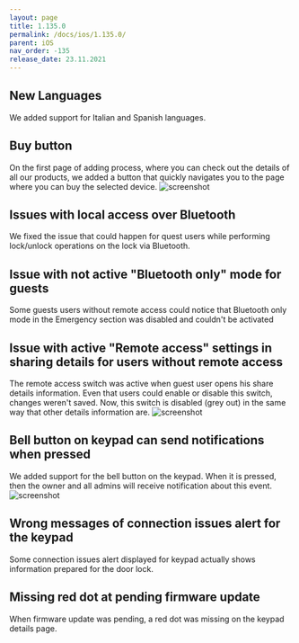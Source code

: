 ```yaml
---
layout: page
title: 1.135.0
permalink: /docs/ios/1.135.0/
parent: iOS
nav_order: -135
release_date: 23.11.2021
---
```


## New Languages
We added support for Italian and Spanish languages.

## Buy button
On the first page of adding process, where you can check out the details of all our products, we added a button that quickly navigates you to the page where you can buy the selected device.
![screenshot](/tedee-release-notes/docs/ios/assets/1.135.0-buy-button.png)

## Issues with local access over Bluetooth
We fixed the issue that could happen for quest users while performing lock/unlock operations on the lock via Bluetooth.

## Issue with not active "Bluetooth only" mode for guests
Some guests users without remote access could notice that Bluetooth only mode in the Emergency section was disabled and couldn't be activated

## Issue with active "Remote access" settings in sharing details for users without remote access
The remote access switch was active when guest user opens his share details information. Even that users could enable or disable this switch, changes weren't saved. Now, this switch is disabled (grey out) in the same way that other details information are.
![screenshot](/tedee-release-notes/docs/ios/assets/1.135.0-share-details-remote-access.png)

## Bell button on keypad can send notifications when pressed
We added support for the bell button on the keypad. When it is pressed, then the owner and all admins will receive notification about this event.
![screenshot](/tedee-release-notes/docs/ios/assets/1.135.0-bell-button.png)

## Wrong messages of connection issues alert for the keypad
Some connection issues alert displayed for keypad actually shows information prepared for the door lock.

## Missing red dot at pending firmware update
When firmware update was pending, a red dot was missing on the keypad details page.